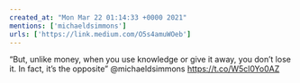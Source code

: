 ```yaml
---
created_at: "Mon Mar 22 01:14:33 +0000 2021"
mentions: ['michaeldsimmons']
urls: ['https://link.medium.com/O5s4amuWOeb']
---
```


“But, unlike money, when you use knowledge or give it away, you don’t lose it. In fact, it’s the opposite” @michaeldsimmons https://t.co/W5cl0Yo0AZ